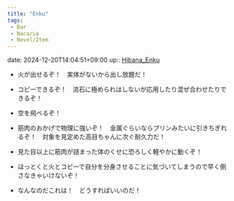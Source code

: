 ```yaml
---
title: "Enku"
tags:
 - Bar
 - Nacaria
 - Novel/Item
---
```


date: 2024-12-20T14:04:51+09:00
up:: [Hibana_Enku](Hibana_Enku.md)


- 火が出せるぞ！　実体がないから出し放題だ！
- コピーできるぞ！　流石に極められはしないが応用したり混ぜ合わせたりできるぞ！
- 空を飛べるぞ！
- 筋肉のおかげで物理に強いぞ！　金属ぐらいならプリンみたいに引きちぎれるぞ！　対象を見定めた高目ちゃんに次ぐ耐久力だ！
- 見た目以上に筋肉が詰まった体のくせに恐ろしく軽やかに動くぞ！
- ほっとくと火とコピーで自分を分身させることに気づいてしまうので早く倒さなきゃいけないぞ！

- なんなのだこれは！　どうすればいいのだ！